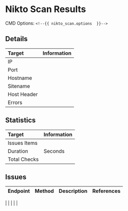 <!--{% for nikto_scan in data %}--><!--{% load md %}-->
# Nikto Scan Results

CMD Options: `<!--{{ nikto_scan.options  }}-->`

## Details

| Target | Information |
| :--- | :--- |
| IP | <!--{{ nikto_scan.scandetails.targetip }}--> |
| Port | <!--{{ nikto_scan.scandetails.targetport }}--> |
| Hostname | <!--{{ nikto_scan.scandetails.targethostname }}--> |
| Sitename | <!--{{ nikto_scan.scandetails.sitename }}--> |
| Host Header | <!--{{ nikto_scan.scandetails.hostheader }}--> |
| Errors | <!--{{ nikto_scan.scandetails.errors }}--> |

## Statistics
| Target | Information |
| :--- | :--- |
| Issues Items | <!--{{ nikto_scan.statistics.itemsfound }}--> |
| Duration | <!--{{ nikto_scan.statistics.elapsed }}--> Seconds |
| Total Checks | <!--{{ nikto_scan.statistics.checks }}--> |


## Issues
| Endpoint | Method | Description | References |
| :----- | :--- | :----- | :---- |
<!--{% noemptylines %}-->
<!--{% for item in nikto_scan.scandetails.items %}-->
| <!--{{ item.endpoint }}--> | <!--{{ item.method }}--> | <!--{{ item.description }}--> | <!--{{ item.references }}--> |
<!--{% endfor %}-->
<!--{% endnoemptylines %}-->
<!--{% endfor %}-->